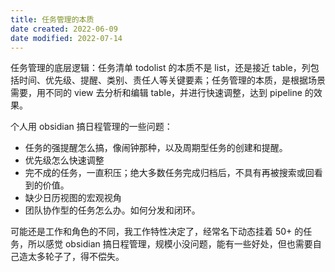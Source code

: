 ```yaml
---
title: 任务管理的本质
date created: 2022-06-09
date modified: 2022-07-14
---
```


任务管理的底层逻辑：任务清单 todolist 的本质不是 list，还是接近 table，列包括时间、优先级、提醒、类别、责任人等关键要素；任务管理的本质，是根据场景需要，用不同的 view 去分析和编辑 table，并进行快速调整，达到 pipeline 的效果。

个人用 obsidian 搞日程管理的一些问题：

- 任务的强提醒怎么搞，像闹钟那种，以及周期型任务的创建和提醒。
- 优先级怎么快速调整
- 完不成的任务，一直积压；绝大多数任务完成归档后，不具有再被搜索或回看到的价值。
- 缺少日历视图的宏观视角
- 团队协作型的任务怎么办。如何分发和闭环。

可能还是工作和角色的不同，我工作特性决定了，经常名下动态挂着 50+ 的任务，所以感觉 obsidian 搞日程管理，规模小没问题，能有一些好处，但也需要自己造太多轮子了，得不偿失。
